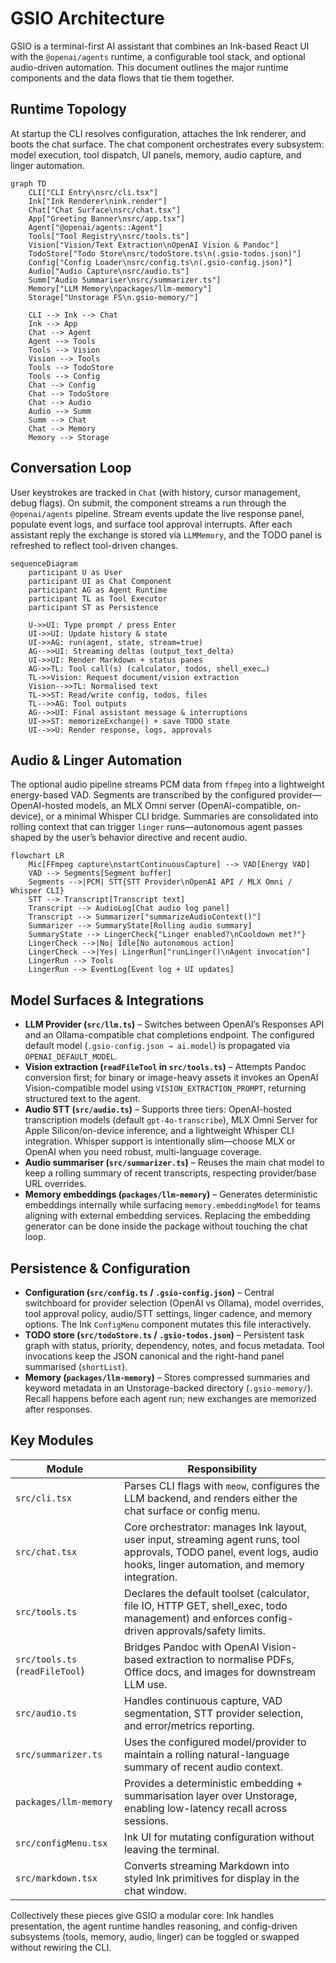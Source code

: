 # GSIO Architecture

GSIO is a terminal-first AI assistant that combines an Ink-based React UI with the `@openai/agents` runtime, a configurable tool stack, and optional audio-driven automation. This document outlines the major runtime components and the data flows that tie them together.

## Runtime Topology

At startup the CLI resolves configuration, attaches the Ink renderer, and boots the chat surface. The chat component orchestrates every subsystem: model execution, tool dispatch, UI panels, memory, audio capture, and linger automation.

```mermaid
graph TD
    CLI["CLI Entry\nsrc/cli.tsx"]
    Ink["Ink Renderer\nink.render"]
    Chat["Chat Surface\nsrc/chat.tsx"]
    App["Greeting Banner\nsrc/app.tsx"]
    Agent["@openai/agents::Agent"]
    Tools["Tool Registry\nsrc/tools.ts"]
    Vision["Vision/Text Extraction\nOpenAI Vision & Pandoc"]
    TodoStore["Todo Store\nsrc/todoStore.ts\n(.gsio-todos.json)"]
    Config["Config Loader\nsrc/config.ts\n(.gsio-config.json)"]
    Audio["Audio Capture\nsrc/audio.ts"]
    Summ["Audio Summariser\nsrc/summarizer.ts"]
    Memory["LLM Memory\npackages/llm-memory"]
    Storage["Unstorage FS\n.gsio-memory/"]

    CLI --> Ink --> Chat
    Ink --> App
    Chat --> Agent
    Agent --> Tools
    Tools --> Vision
    Vision --> Tools
    Tools --> TodoStore
    Tools --> Config
    Chat --> Config
    Chat --> TodoStore
    Chat --> Audio
    Audio --> Summ
    Summ --> Chat
    Chat --> Memory
    Memory --> Storage
```

## Conversation Loop

User keystrokes are tracked in `Chat` (with history, cursor management, debug flags). On submit, the component streams a run through the `@openai/agents` pipeline. Stream events update the live response panel, populate event logs, and surface tool approval interrupts. After each assistant reply the exchange is stored via `LLMMemory`, and the TODO panel is refreshed to reflect tool-driven changes.

```mermaid
sequenceDiagram
    participant U as User
    participant UI as Chat Component
    participant AG as Agent Runtime
    participant TL as Tool Executor
    participant ST as Persistence

    U->>UI: Type prompt / press Enter
    UI->>UI: Update history & state
    UI->>AG: run(agent, state, stream=true)
    AG-->>UI: Streaming deltas (output_text_delta)
    UI->>UI: Render Markdown + status panes
    AG->>TL: Tool call(s) (calculator, todos, shell_exec…)
    TL->>Vision: Request document/vision extraction
    Vision-->>TL: Normalised text
    TL->>ST: Read/write config, todos, files
    TL-->>AG: Tool outputs
    AG-->>UI: Final assistant message & interruptions
    UI->>ST: memorizeExchange() + save TODO state
    UI-->>U: Render response, logs, approvals
```

## Audio & Linger Automation

The optional audio pipeline streams PCM data from `ffmpeg` into a lightweight energy-based VAD. Segments are transcribed by the configured provider—OpenAI-hosted models, an MLX Omni server (OpenAI-compatible, on-device), or a minimal Whisper CLI bridge. Summaries are consolidated into rolling context that can trigger `linger` runs—autonomous agent passes shaped by the user’s behavior directive and recent audio.

```mermaid
flowchart LR
    Mic[FFmpeg capture\nstartContinuousCapture] --> VAD[Energy VAD]
    VAD --> Segments[Segment buffer]
    Segments -->|PCM| STT{STT Provider\nOpenAI API / MLX Omni / Whisper CLI}
    STT --> Transcript[Transcript text]
    Transcript --> AudioLog[Chat audio log panel]
    Transcript --> Summarizer["summarizeAudioContext()"]
    Summarizer --> SummaryState[Rolling audio summary]
    SummaryState --> LingerCheck{"Linger enabled?\nCooldown met?"}
    LingerCheck -->|No| Idle[No autonomous action]
    LingerCheck -->|Yes| LingerRun["runLinger()\nAgent invocation"]
    LingerRun --> Tools
    LingerRun --> EventLog[Event log + UI updates]
```

## Model Surfaces & Integrations

- **LLM Provider (`src/llm.ts`)** – Switches between OpenAI’s Responses API and an Ollama-compatible chat completions endpoint. The configured default model (`.gsio-config.json → ai.model`) is propagated via `OPENAI_DEFAULT_MODEL`.
- **Vision extraction (`readFileTool` in `src/tools.ts`)** – Attempts Pandoc conversion first; for binary or image-heavy assets it invokes an OpenAI Vision-compatible model using `VISION_EXTRACTION_PROMPT`, returning structured text to the agent.
- **Audio STT (`src/audio.ts`)** – Supports three tiers: OpenAI-hosted transcription models (default `gpt-4o-transcribe`), MLX Omni Server for Apple Silicon/on-device inference, and a lightweight Whisper CLI integration. Whisper support is intentionally slim—choose MLX or OpenAI when you need robust, multi-language coverage.
- **Audio summariser (`src/summarizer.ts`)** – Reuses the main chat model to keep a rolling summary of recent transcripts, respecting provider/base URL overrides.
- **Memory embeddings (`packages/llm-memory`)** – Generates deterministic embeddings internally while surfacing `memory.embeddingModel` for teams aligning with external embedding services. Replacing the embedding generator can be done inside the package without touching the chat loop.

## Persistence & Configuration

- **Configuration (`src/config.ts` / `.gsio-config.json`)** – Central switchboard for provider selection (OpenAI vs Ollama), model overrides, tool approval policy, audio/STT settings, linger cadence, and memory options. The Ink `ConfigMenu` component mutates this file interactively.
- **TODO store (`src/todoStore.ts` / `.gsio-todos.json`)** – Persistent task graph with status, priority, dependency, notes, and focus metadata. Tool invocations keep the JSON canonical and the right-hand panel summarised (`shortList`).
- **Memory (`packages/llm-memory`)** – Stores compressed summaries and keyword metadata in an Unstorage-backed directory (`.gsio-memory/`). Recall happens before each agent run; new exchanges are memorized after responses.

## Key Modules

| Module | Responsibility |
| --- | --- |
| `src/cli.tsx` | Parses CLI flags with `meow`, configures the LLM backend, and renders either the chat surface or config menu. |
| `src/chat.tsx` | Core orchestrator: manages Ink layout, user input, streaming agent runs, tool approvals, TODO panel, event logs, audio hooks, linger automation, and memory integration. |
| `src/tools.ts` | Declares the default toolset (calculator, file IO, HTTP GET, shell_exec, todo management) and enforces config-driven approvals/safety limits. |
| `src/tools.ts` (`readFileTool`) | Bridges Pandoc with OpenAI Vision-based extraction to normalise PDFs, Office docs, and images for downstream LLM use. |
| `src/audio.ts` | Handles continuous capture, VAD segmentation, STT provider selection, and error/metrics reporting. |
| `src/summarizer.ts` | Uses the configured model/provider to maintain a rolling natural-language summary of recent audio context. |
| `packages/llm-memory` | Provides a deterministic embedding + summarisation layer over Unstorage, enabling low-latency recall across sessions. |
| `src/configMenu.tsx` | Ink UI for mutating configuration without leaving the terminal. |
| `src/markdown.tsx` | Converts streaming Markdown into styled Ink primitives for display in the chat window. |

Collectively these pieces give GSIO a modular core: Ink handles presentation, the agent runtime handles reasoning, and config-driven subsystems (tools, memory, audio, linger) can be toggled or swapped without rewiring the CLI.
